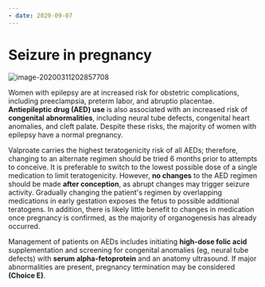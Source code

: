 ```yaml
---
- date: 2020-09-07
---
```


# Seizure in pregnancy

<!-- seizure in pregnancy management -->

![image-20200311202857708](https://photos.thisispiggy.com/file/wikiFiles/image-20200311202857708.png)

Women with epilepsy are at increased risk for obstetric complications, including preeclampsia, preterm labor, and abruptio placentae. **Antiepileptic drug (AED) use** is also associated with an increased risk of **congenital abnormalities**, including neural tube defects, congenital heart anomalies, and cleft palate. Despite these risks, the majority of women with epilepsy have a normal pregnancy.

Valproate carries the highest teratogenicity risk of all AEDs; therefore, changing to an alternate regimen should be tried 6 months prior to attempts to conceive. It is preferable to switch to the lowest possible dose of a single medication to limit teratogenicity. However, **no changes** to the AED regimen should be made **after conception**, as abrupt changes may trigger seizure activity. Gradually changing the patient's regimen by overlapping medications in early gestation exposes the fetus to possible additional teratogens. In addition, there is likely little benefit to changes in medication once pregnancy is confirmed, as the majority of organogenesis has already occurred.

Management of patients on AEDs includes initiating **high-dose folic acid** supplementation and screening for congenital anomalies (eg, neural tube defects) with **serum alpha-fetoprotein** and an anatomy ultrasound. If major abnormalities are present, pregnancy termination may be considered **(Choice E)**.
